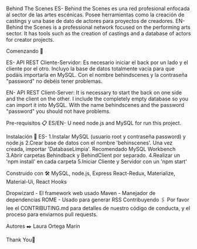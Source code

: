 Behind The Scenes
ES- Behind the Scenes es una red profesional enfocada al sector de las artes escénicas. Posee herramientas como la creación de castings y una base de dato de actores para proyectos de creadores.
EN- Behind the Scenes is a professional network focused on the performing arts sector. It has tools such as the creation of castings and a database of actors for creator projects.

Comenzando 🚀 

ES- API REST Cliente-Servidor: Es necesario iniciar el back por un lado y el cliente por el otro. Incluyo la base de datos totalmente vacía para que podáis importarla en MySQL. Con el nombre behindscenes y la contraseña "password" no debéis tener problemas.

EN- API REST Client-Server: It is necessary to start the back on one side and the client on the other. I include the completely empty database so you can import it into MySQL. With the name behindscenes and the password "password" you should not have problems.

Pre-requisitos 📋
ES/EN- U need node.js and MySQL for run this project.

Instalación 🔧
ES- 
1.Instalar MySQL (usuario root y contraseña password) y node.js
2.Crear base de datos con el nombre 'behinscenes'. Una vez creada, importar 'DatabaseLimpia'. Recomendado MySQL Workbench
3.Abrir carpetas Behindback y BehindClient por separado. 
4.Realizar un 'npm install' en cada carpeta
5.Iniciar Cliente y Servidor con un 'npm start'


Construido con 🛠️
MySQL, node.js, Express
React-Redux, Materialize, Material-Ui, React Hooks

Dropwizard - El framework web usado
Maven - Manejador de dependencias
ROME - Usado para generar RSS
Contribuyendo 🖇️
Por favor lee el CONTRIBUTING.md para detalles de nuestro código de conducta, y el proceso para enviarnos pull requests.

Autores ✒️
Laura Ortega Marín

Thank You🎁
